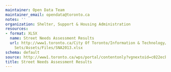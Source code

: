 ```yaml
---
maintainer: Open Data Team
maintainer_email: opendata@toronto.ca
notes: ''
organization: Shelter, Support & Housing Administration
resources:
- format: XLSX
  name: Street Needs Assessment Results
  url: http://www1.toronto.ca/City Of Toronto/Information & Technology/Open Data/Data
    Sets/Assets/Files/SNA2013.xlsx
schema: default
source: http://www1.toronto.ca/wps/portal/contentonly?vgnextoid=c022ecbc9c916410VgnVCM10000071d60f89RCRD&vgnextchannel=1a66e03bb8d1e310VgnVCM10000071d60f89RCRD
title: Street Needs Assessment Results
---
```

